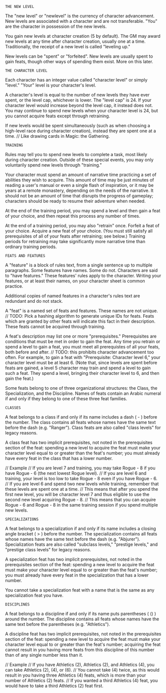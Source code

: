 	THE NEW LEVEL

The "new level" or "newlevel" is the currency of character advancement.
New levels are associated with a character and are not transferable.
"You" are the character in possession of the new levels.

You gain new levels at character creation (5 by default).
The GM may award new levels at any time after character creation, usually one at a time.
Traditionally, the receipt of a new level is called "leveling up."

New levels can be "spent" or "forfeited".  New levels are usually
spent to gain feats, though other ways of spending them exist.  More
on this later.

	THE CHARACTER LEVEL

Each character has an integer value called "character level" or simply "level."
"Your" level is your character's level.

A character's level is equal to the number of new levels they have ever spent, or the level cap, whichever is lower.  The "level cap" is 24.  If your character level would increase beyond the level cap, it instead does not.  You may continue to spend new levels when your character level is 24, but you cannot acquire feats except through retraining.

If new levels would be spent simultaneously (such as when choosing a high-level race during character creation), instead they are spent one at a time. // Like drawing cards in Magic: the Gathering.

	TRAINING

Rules may tell you to spend new levels to complete a task, most likely during character creation.
Outside of these special events, you may only voluntarily spend new levels through "training."

Your character must spend an amount of narrative time practicing a set of abilities they wish to acquire.
This amount of time may be just minutes of reading a user's manual or even a single flash of inspiration, or it may be years at a remote monastery, depending on the needs of the narrative.
It should not be an amount of time that disrupts the progress of gameplay; characters should be ready to resume their adventure when needed.

At the end of the training period, you may spend a level and then gain a feat of your choice, and then repeat this process any number of times.

At the end of a training period, you may also "retrain" once.
Forfeit a feat of your choice.
Acquire a new feat of your choice.
(You must still satisfy all prerequisites of all of your feats after retraining; see below.)
Training periods for retraining may take significantly more narrative time than ordinary training periods.

	FEATS AND FEATURES

A "feature" is a block of rules text, from a single sentence up to multiple paragraphs.
Some features have names. Some do not.
Characters are said to "have features." These features' rules apply to the character.
Writing your features, or at least their names, on your character sheet is common practice.

Additional copies of named features in a character's rules text are redundant and do not stack.

A "feat" is a named set of feats and features. These names are not unique. // TODO: Pick a hashing algorithm to generate unique IDs for feats.
Feats which are granted by other feats will indicate this fact in their description.
These feats cannot be acquired through training.

A feat's description may list one or more "prerequisites."
Prerequisites are conditions that must be met in order to gain the feat.
Any time you retrain or spend a level to gain a feat, you must meet all prerequistes of all your feats, both before and after.
// TODO: this prohibits character advancement too often.
For example, to gain a feat with "Prerequisite: Character level 6," your character level must be at least 6.
(Note that, since levels are spent before feats are gained, a level 5 character may train and spend a level to gain such a feat.
They spend a level, bringing their character level to 6, and then gain the feat.)

Some feats belong to one of three organizational structures: the Class, the Specialization, and the Discipline.
Names of feats contain an Arabic numeral if and only if they belong to one of these three feat families.

	CLASSES

A feat belongs to a class if and only if its name includes a dash ( - ) before the number.
The class contains all feats whose names have the same text before the dash (e.g. "Ranger").
Class feats are also called "class levels" for legacy reasons.

A class feat has two implicit prerequisites, not noted in the prerequisites section of the feat:
	spending a new level to acquire the feat must make your character level equal to or greater than the feat's number;
	you must already have every feat in the class that has a lower number.

// Example
// If you are level 7 and training, you may take Rogue - 8 if you have Rogue - 6 (the next lowest Rogue level).
// If you are level 6 and training, your level is too low to take Rogue - 8 even if you have Rogue - 6.
// If you are level 6 and spend two new levels while training, remember that these levels are spent one at a time.
// This means that after you spend the first new level, you will be character level 7 and thus eligible to use the second new level acquiring Rogue - 8.
// This means that you can acquire Rogue - 6 and Rogue - 8 in the same training session if you spend multiple new levels.

	SPECIALIZATIONS

A feat belongs to a specialization if and only if its name includes a closing angle bracket ( > ) before the number.
The specialization contains all feats whose names have the same text before the dash (e.g. "Abjurer").
Specialization feats are also called "subclass levels," "prestige levels," and "prestige class levels" for legacy reasons.

A specialization feat has two implicit prerequisites, not noted in the prerequisites section of the feat:
	spending a new level to acquire the feat must make your character level equal to or greater than the feat's number;
	you must already have every feat in the specialization that has a lower number.

You cannot take a specialization feat with a name that is the same as any specialization feat you have.

	DISCIPLINES

A feat belongs to a discipline if and only if its name puts parentheses ( () ) around the number.
The discipline contains all feats whose names have the same text before the parentheses (e.g. "Athletics").

A discipline feat has two implicit prerequisites, not noted in the prerequisites section of the feat:
	spending a new level to acquire the feat must make your character level equal to or greater than the feat's number;
	acquiring the feat cannot result in you having more feats from this discipline of this number than of any single number less than it.

// Example
// If you have Athletics (2), Athletics (2), and Athletics (4), you can take Athletics (2), (4), or (6).
// You cannot take (4) twice, as this would result in you having three Athletics (4) feats, which is more than your number of Athletics (2) feats.
// If you wanted a third Athletics (4) feat, you would have to take a third Athletics (2) feat first.
